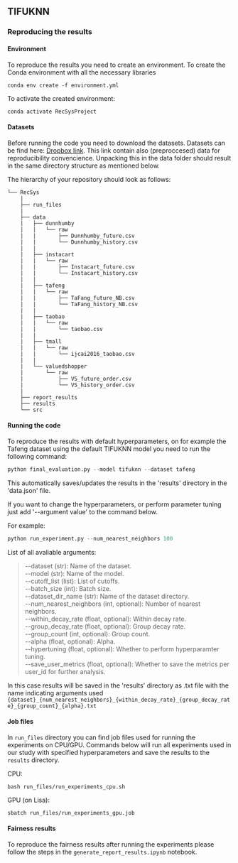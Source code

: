 ## TIFUKNN

### Reproducing the results

#### Environment

To reproduce the results you need to create an environment.
To create the Conda environment with all the necessary libraries 
```shell
conda env create -f environment.yml
```

To activate the created environment:
```shell
conda activate RecSysProject
```

#### Datasets

Before running the code you need to download the datasets. Datasets can be find here: [Dropbox link](https://www.dropbox.com/scl/fo/9ytigi0278u1zufp8e86a/h?dl=0&rlkey=rj5fbm835r43pfltblpxu1nbi).
This link contain also (preproccesed) data for reproducibility convencience. Unpacking this in the data folder should result in the same directory structure as mentioned below.


The hierarchy of your repository should look as follows:
```
└── RecSys
    |
    ├── run_files
    |
    ├── data
    |   ├── dunnhumby
    |   |   └── raw
    |   |       ├── Dunnhumby_future.csv
    |   |       └── Dunnhumby_history.csv
    |   |     
    |   ├── instacart
    |   |   └── raw
    |   |       ├── Instacart_future.csv
    |   |       └── Instacart_history.csv
    |   |
    |   ├── tafeng
    |   |   └── raw
    |   |       ├── TaFang_future_NB.csv
    |   |       └── TaFang_history_NB.csv
    |   |
    |   ├── taobao
    |   |   └── raw
    |   |       └── taobao.csv
    |   |
    |   ├── tmall
    |   |   └── raw
    |   |       └── ijcai2016_taobao.csv
    |   |
    |   └── valuedshopper
    |       └── raw
    |           ├── VS_future_order.csv
    |           └── VS_history_order.csv
    |
    ├── report_results
    ├── results
    └── src

```

#### Running the code
To reproduce the results with default hyperparameters, on for example the Tafeng dataset using the default TIFUKNN model you need to run the following command:
```python
python final_evaluation.py --model tifuknn --dataset tafeng
```
This automatically saves/updates the results in the 'results' directory in the 'data.json' file.

If you want to change the hyperparameters, or perform parameter tuning just add '--argument value' to the command below. 

For example:
```python
python run_experiment.py --num_nearest_neighbors 100
```

List of all avaliable arguments:
> --dataset (str): Name of the dataset. \
> --model (str): Name of the model. \
> --cutoff_list (list): List of cutoffs. \
> --batch_size (int): Batch size. \
> --dataset_dir_name (str): Name of the dataset directory. \
> --num_nearest_neighbors (int, optional): Number of nearest neighbors. \
> --within_decay_rate (float, optional): Within decay rate. \
> --group_decay_rate (float, optional): Group decay rate. \
> --group_count (int, optional): Group count. \
> --alpha (float, optional): Alpha. \
> --hypertuning (float, optional): Whether to perform hyperparamter tuning. \
> --save_user_metrics (float, optional): Whether to save the metrics per user_id for further analysis.


In this case results will be saved in the 'results' directory as .txt file with the name indicating arguments used 
`{dataset}_{num_nearest_neighbors}_{within_decay_rate}_{group_decay_rate}_{group_count}_{alpha}.txt`

#### Job files
In `run_files` directory you can find job files used for running the experiments on CPU/GPU. 
Commands below will run all experiments used in our study with specified hyperparameters and save the results
to the `results` directory.

CPU:
```shell
bash run_files/run_experiments_cpu.sh
```

GPU (on Lisa):
```shell
sbatch run_files/run_experiments_gpu.job
```

#### Fairness results
To reproduce the fairness results after running the experiments please follow the steps in the `generate_report_results.ipynb` notebook. 
